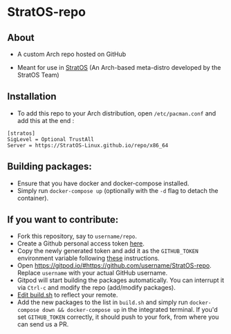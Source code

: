 
# StratOS-repo
<!-- [![Open in Gitpod](https://gitpod.io/button/open-in-gitpod.svg)](https://gitpod.io/#https://github.com/StratOS-linux/stratos-iso) -->

## About

- A custom Arch repo hosted on GitHub

- Meant for use in [StratOS](https://github.com/StratOS-Linux/gnome-iso) (An Arch-based meta-distro developed by the StratOS Team)

## Installation

- To add this repo to your Arch distribution, open `/etc/pacman.conf` and add this at the end :

```
[stratos]
SigLevel = Optional TrustAll
Server = https://StratOS-Linux.github.io/repo/x86_64
```

## Building packages:
- Ensure that you have docker and docker-compose installed.
- Simply run `docker-compose up` (optionally with the `-d` flag to detach the container).

## If you want to contribute:
- Fork this repository, say to `username/repo`.
- Create a Github personal access token [here](https://github.com/settings/tokens). 
- Copy the newly generated token and add it as the `GITHUB_TOKEN` environment variable following [these](https://www.gitpod.io/blog/securely-manage-development-secrets-with-doppler-and-gitpod#automating-doppler-secrets-injection-on-gitpod) instructions. 
- Open https://gitpod.io/#https://github.com/username/StratOS-repo. Replace `username` with your actual GitHub username.
- Gitpod will start building the packages automatically. You can interrupt it via `Ctrl-c` and modify the repo (add/modify packages). 
- [Edit build.sh](https://github.com/StratOS-Linux/StratOS-repo/blob/main/build.sh#L161) to reflect your remote.
- Add the new packages to the list in `build.sh` and simply run `docker-compose down && docker-compose up` in the integrated terminal. If you'd set `GITHUB_TOKEN` correctly, it should push to your fork, from where you can send us a PR.
